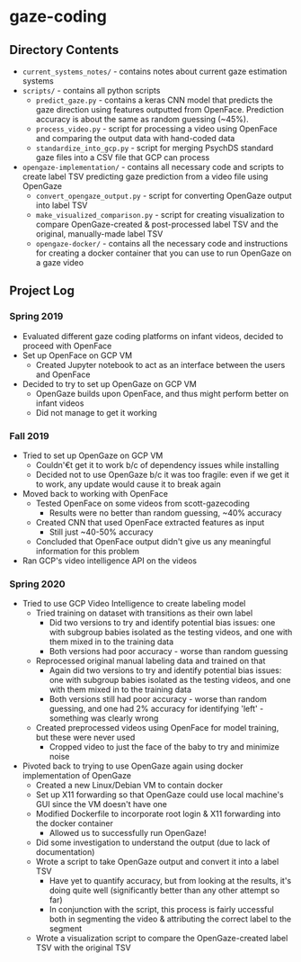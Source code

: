 # gaze-coding

## Directory Contents
* `current_systems_notes/` - contains notes about current gaze estimation systems
* `scripts/` - contains all python scripts
    * `predict_gaze.py` - contains a keras CNN model that predicts the gaze direction using features outputted from OpenFace. Prediction accuracy is about the same as random guessing (~45%).
    * `process_video.py` - script for processing a video using OpenFace and comparing the output data with hand-coded data
    * `standardize_into_gcp.py` - script for merging PsychDS standard gaze files into a CSV file that GCP can process
* `opengaze-implementation/` - contains all necessary code and scripts to create label TSV predicting gaze prediction from a video file using OpenGaze
    * `convert_opengaze_output.py` - script for converting OpenGaze output into label TSV
    * `make_visualized_comparison.py` - script for creating visualization to compare OpenGaze-created & post-processed label TSV and the original, manually-made label TSV
    * `opengaze-docker/` - contains all the necessary code and instructions for creating a docker container that you can use to run OpenGaze on a gaze video


## Project Log
### Spring 2019
* Evaluated different gaze coding platforms on infant videos, decided to proceed with OpenFace
* Set up OpenFace on GCP VM
    * Created Jupyter notebook to act as an interface between the users and OpenFace
* Decided to try to set up OpenGaze on GCP VM
    * OpenGaze builds upon OpenFace, and thus might perform better on infant videos
    * Did not manage to get it working
### Fall 2019
* Tried to set up OpenGaze on GCP VM
    * Couldn'€t get it to work b/c of dependency issues while installing
    * Decided not to use OpenGaze b/c it was too fragile: even if we get it to work, any update would cause it to break again
* Moved back to working with OpenFace
    * Tested OpenFace on some videos from scott-gazecoding
        * Results were no better than random guessing, ~40% accuracy
    * Created CNN that used OpenFace extracted features as input
        * Still just ~40-50% accuracy
    * Concluded that OpenFace output didn't give us any meaningful information for this problem
* Ran GCP's video intelligence API on the videos
### Spring 2020
* Tried to use GCP Video Intelligence to create labeling model
    * Tried training on dataset with transitions as their own label
        * Did two versions to try and identify potential bias issues: one with subgroup babies isolated as the testing videos, and one with them mixed in to the training data
        * Both versions had poor accuracy - worse than random guessing
    * Reprocessed original manual labeling data and trained on that
        * Again did two versions to try and identify potential bias issues: one with subgroup babies isolated as the testing videos, and one with them mixed in to the training data
        * Both versions still had poor accuracy - worse than random guessing, and one had 2% accuracy for identifying 'left' - something was clearly wrong
    * Created preprocessed videos using OpenFace for model training, but these were never used
        * Cropped video to just the face of the baby to try and minimize noise
* Pivoted back to trying to use OpenGaze again using docker implementation of OpenGaze
     * Created a new Linux/Debian VM to contain docker
     * Set up X11 forwarding so that OpenGaze could use local machine's GUI since the VM doesn't have one
     * Modified Dockerfile to incorporate root login & X11 forwarding into the docker container
         * Allowed us to successfully run OpenGaze!
     * Did some investigation to understand the output (due to lack of documentation)
     * Wrote a script to take OpenGaze output and convert it into a label TSV
         * Have yet to quantify accuracy, but from looking at the results, it's doing quite well (significantly better than any other attempt so far)
         * In conjunction with the script, this process is fairly uccessful both in segmenting the video & attributing the correct label to the segment
     * Wrote a visualization script to compare the OpenGaze-created label TSV with the original TSV 


